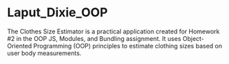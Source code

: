 # Laput_Dixie_OOP
The Clothes Size Estimator is a practical application created for Homework #2 in the OOP JS, Modules, and Bundling assignment. It uses Object-Oriented Programming (OOP) principles to estimate clothing sizes based on user body measurements.
